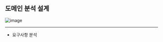 ## **도메인 분석 설계**

![image](https://user-images.githubusercontent.com/79301439/163330571-ba48361e-f1a4-44a3-bdd1-a7f02c9d4a8b.png)

***
  * 요구사항 분석
